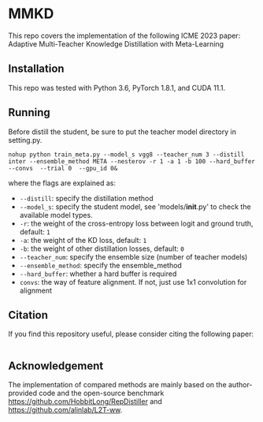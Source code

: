 # MMKD

This repo covers the implementation of the following ICME 2023 paper:
Adaptive Multi-Teacher Knowledge Distillation with Meta-Learning

## Installation
This repo was tested with Python 3.6, PyTorch 1.8.1, and CUDA 11.1.

## Running
Before distill the student, be sure to put the teacher model directory in setting.py.
``` shell
nohup python train_meta.py --model_s vgg8 --teacher_num 3 --distill inter --ensemble_method META --nesterov -r 1 -a 1 -b 100 --hard_buffer  --convs  --trial 0  --gpu_id 0&
```
where the flags are explained as:
* `--distill`: specify the distillation method
* `--model_s`: specify the student model, see 'models/__init__.py' to check the available model types.
* `-r`: the weight of the cross-entropy loss between logit and ground truth, default: `1`
* `-a`: the weight of the KD loss, default: `1`
* `-b`: the weight of other distillation losses, default: `0`
* `--teacher_num`: specify the ensemble size (number of teacher models)
* `--ensemble_method`: specify the ensemble_method
* `--hard_buffer`: whether a hard buffer is required
* `convs`: the way of feature alignment. If not, just use 1x1 convolution for alignment
  

## Citation
If you find this repository useful, please consider citing the following paper:
```

```

## Acknowledgement

The implementation of compared methods are mainly based on the author-provided code and the open-source benchmark https://github.com/HobbitLong/RepDistiller and https://github.com/alinlab/L2T-ww. 

